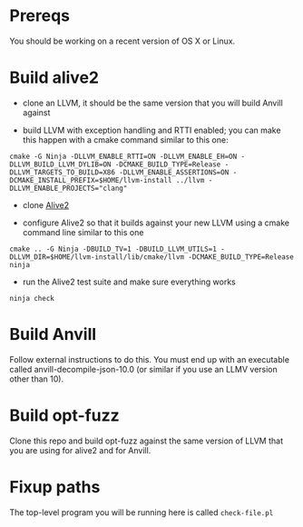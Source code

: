 # Prereqs

You should be working on a recent version of OS X or Linux.

# Build alive2

- clone an LLVM, it should be the same version that you will build Anvill against

- build LLVM with exception handling and RTTI enabled; you can make this
  happen with a cmake command similar to this one:

```
cmake -G Ninja -DLLVM_ENABLE_RTTI=ON -DLLVM_ENABLE_EH=ON -DLLVM_BUILD_LLVM_DYLIB=ON -DCMAKE_BUILD_TYPE=Release -DLLVM_TARGETS_TO_BUILD=X86 -DLLVM_ENABLE_ASSERTIONS=ON -DCMAKE_INSTALL_PREFIX=$HOME/llvm-install ../llvm -DLLVM_ENABLE_PROJECTS="clang"
```

- clone [Alive2](https://github.com/AliveToolkit/alive2)

- configure Alive2 so that it builds against your new LLVM using a cmake command line similar to this one

```
cmake .. -G Ninja -DBUILD_TV=1 -DBUILD_LLVM_UTILS=1 -DLLVM_DIR=$HOME/llvm-install/lib/cmake/llvm -DCMAKE_BUILD_TYPE=Release
ninja
```

- run the Alive2 test suite and make sure everything works

```
ninja check
```

# Build Anvill

Follow external instructions to do this. You must end up with an
executable called anvill-decompile-json-10.0 (or similar if you use an
LLMV version other than 10).

# Build opt-fuzz

Clone this repo and build opt-fuzz against the same version of LLVM
that you are using for alive2 and for Anvill.

# Fixup paths

The top-level program you will be running here is called `check-file.pl`
